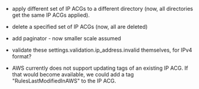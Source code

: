 - apply different set of IP ACGs to a different directory 
(now, all directories get the same IP ACGs applied).

- delete a specified set of IP ACGs
(now, all are deleted)

- add paginator - now smaller scale assumed 

- validate these settings.validation.ip_address.invalid themselves, for IPv4 format?

- AWS currently does not support updating tags of an existing IP ACG. If that would become available, we could add a tag "RulesLastModifiedInAWS" to the IP ACG.
